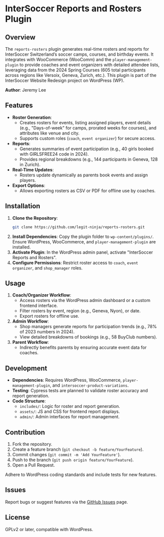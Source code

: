 # InterSoccer Reports and Rosters Plugin

## Overview
The `reports-rosters` plugin generates real-time rosters and reports for InterSoccer Switzerland’s soccer camps, courses, and birthday events. It integrates with WooCommerce (WooComm) and the `player-management-plugin` to provide coaches and event organizers with detailed attendee lists, leveraging data from the 2024 Spring Courses (605 total participants across regions like Versoix, Geneva, Zurich, etc.). This plugin is part of the InterSoccer Website Redesign project on WordPress (WP).

**Author**: Jeremy Lee

## Features
- **Roster Generation**:
  - Creates rosters for events, listing assigned players, event details (e.g., "Days-of-week" for camps, prorated weeks for courses), and attributes like venue and city.
  - Supports custom roles (`coach`, `event organizer`) for secure access.
- **Reports**:
  - Generates summaries of event participation (e.g., 40 girls booked with GIRLSFREE24 code in 2024).
  - Provides regional breakdowns (e.g., 144 participants in Geneva, 128 in Zurich).
- **Real-Time Updates**:
  - Rosters update dynamically as parents book events and assign players.
- **Export Options**:
  - Allows exporting rosters as CSV or PDF for offline use by coaches.

## Installation
1. **Clone the Repository**:
   ```bash
   git clone https://github.com/legit-ninja/reports-rosters.git
   ```
2. **Install Dependencies**:
   Copy the plugin folder to `wp-content/plugins/`. Ensure WordPress, WooCommerce, and `player-management-plugin` are installed.
3. **Activate Plugin**:
   In the WordPress admin panel, activate "InterSoccer Reports and Rosters".
4. **Configure Permissions**:
   Restrict roster access to `coach`, `event organizer`, and `shop_manager` roles.

## Usage
1. **Coach/Organizer Workflow**:
   - Access rosters via the WordPress admin dashboard or a custom frontend interface.
   - Filter rosters by event, region (e.g., Geneva, Nyon), or date.
   - Export rosters for offline use.
2. **Admin Workflow**:
   - Shop managers generate reports for participation trends (e.g., 78% of 2023 numbers in 2024).
   - View detailed breakdowns of bookings (e.g., 58 BuyClub numbers).
3. **Parent Workflow**:
   - Indirectly benefits parents by ensuring accurate event data for coaches.

## Development
- **Dependencies**: Requires WordPress, WooCommerce, `player-management-plugin`, and `intersoccer-product-variations`.
- **Testing**: Cypress tests are planned to validate roster accuracy and report generation.
- **Code Structure**:
  - `includes/`: Logic for roster and report generation.
  - `assets/`: JS and CSS for frontend report displays.
  - `admin/`: Admin interfaces for report management.

## Contribution
1. Fork the repository.
2. Create a feature branch (`git checkout -b feature/YourFeature`).
3. Commit changes (`git commit -m 'Add YourFeature'`).
4. Push to the branch (`git push origin feature/YourFeature`).
5. Open a Pull Request.

Adhere to WordPress coding standards and include tests for new features.

## Issues
Report bugs or suggest features via the [GitHub Issues](https://github.com/legit-ninja/reports-rosters/issues) page.

## License
GPLv2 or later, compatible with WordPress.
